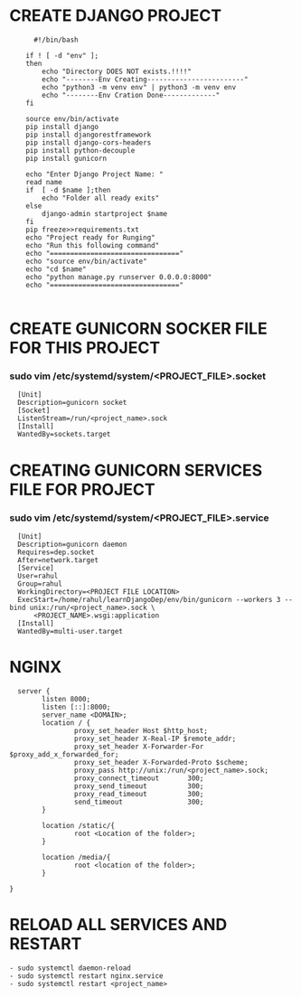 # CREATE DJANGO PROJECT

  ```
        #!/bin/bash  

      if ! [ -d "env" ];
      then
          echo "Directory DOES NOT exists.!!!!"
          echo "--------Env Creating------------------------"
          echo "python3 -m venv env" | python3 -m venv env
          echo "--------Env Cration Done-------------"
      fi

      source env/bin/activate
      pip install django
      pip install djangorestframework
      pip install django-cors-headers
      pip install python-decouple
      pip install gunicorn

      echo "Enter Django Project Name: "
      read name
      if  [ -d $name ];then
          echo "Folder all ready exits"
      else
          django-admin startproject $name
      fi
      pip freeze>>requirements.txt
      echo "Project ready for Runging"
      echo "Run this following command"
      echo "================================"
      echo "source env/bin/activate"
      echo "cd $name"
      echo "python manage.py runserver 0.0.0.0:8000"
      echo "================================"


  ```

#  CREATE GUNICORN SOCKER FILE FOR THIS PROJECT
  ### sudo vim /etc/systemd/system/<PROJECT_FILE>.socket
  ```
    [Unit]
    Description=gunicorn socket
    [Socket]
    ListenStream=/run/<project_name>.sock
    [Install]
    WantedBy=sockets.target
  ```
# CREATING GUNICORN SERVICES FILE FOR PROJECT
  ### sudo vim /etc/systemd/system/<PROJECT_FILE>.service
  ```
    [Unit]
    Description=gunicorn daemon
    Requires=dep.socket
    After=network.target
    [Service]
    User=rahul
    Group=rahul
    WorkingDirectory=<PROJECT FILE LOCATION>
    ExecStart=/home/rahul/learnDjangoDep/env/bin/gunicorn --workers 3 --bind unix:/run/<project_name>.sock \
        <PROJECT_NAME>.wsgi:application
    [Install]
    WantedBy=multi-user.target
  ```

# NGINX

  ```
    server {
          listen 8000;
          listen [::]:8000;
          server_name <DOMAIN>;
          location / {
                  proxy_set_header Host $http_host;
                  proxy_set_header X-Real-IP $remote_addr;
                  proxy_set_header X-Forwarder-For $proxy_add_x_forwarded_for;
                  proxy_set_header X-Forwarded-Proto $scheme;
                  proxy_pass http://unix:/run/<project_name>.sock;
                  proxy_connect_timeout       300;
                  proxy_send_timeout          300;
                  proxy_read_timeout          300;
                  send_timeout                300;
          }

          location /static/{
                  root <Location of the folder>;
          }

          location /media/{
                  root <location of the folder>;
          }

  }
  ```
  
  # RELOAD ALL SERVICES AND RESTART
    
    - sudo systemctl daemon-reload
    - sudo systemctl restart nginx.service
    - sudo systemctl restart <project_name>



